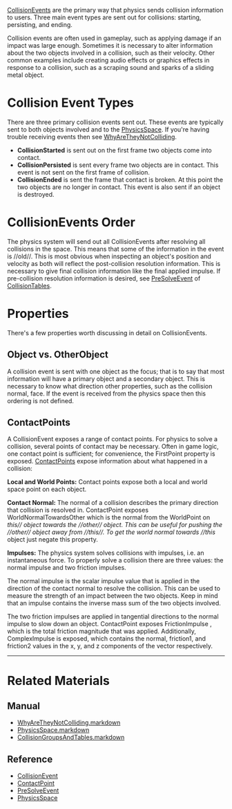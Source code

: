 [ CollisionEvents](https://github.com/ArendDanielek/ZeroDocsTest/blob/master/code_reference/class_reference/CollisionEvent.markdown) are the primary way that physics sends collision information to users. Three main event types are sent out for collisions: starting, persisting, and ending.

Collision events are often used in gameplay, such as applying damage if an impact was large enough. Sometimes it is necessary to alter information about the two objects involved in a collision, such as their velocity. Other common examples include creating audio effects or graphics effects in response to a collision, such as a scraping sound and sparks of a sliding metal object.

 #  Collision Event Types
There are three primary collision events sent out. These events are typically sent to both objects involved and to the [PhysicsSpace](https://github.com/ArendDanielek/ZeroDocsTest/blob/master/zero_editor_documentation/zeromanual/physics/collisionoverview/PhysicsSpace.markdown). If you're having trouble receiving events then see [WhyAreTheyNotColliding](https://github.com/ArendDanielek/ZeroDocsTest/blob/master/zero_editor_documentation/zeromanual/physics/collisionoverview/physicstroubleshooting/whyaretheynotcolliding.markdown).

- **CollisionStarted** is sent out on the first frame two objects come into contact.
- **CollisionPersisted** is sent every frame two objects are in contact. This event is not sent on the first frame of collision.
- **CollisionEnded** is sent the frame that contact is broken. At this point the two objects are no longer in contact. This event is also sent if an object is destroyed.

 #  CollisionEvents Order
The physics system will send out all CollisionEvents after resolving all collisions in the space. This means that some of the information in the event is //old//. This is most obvious when inspecting an object's position and velocity as both will reflect the post-collision resolution information. This is necessary to give final collision information like the final applied impulse. If pre-collision resolution information is desired, see [PreSolveEvent](https://github.com/ArendDanielek/ZeroDocsTest/blob/master/code_reference/class_reference/PreSolveEvent.markdown) of [CollisionTables](https://github.com/ArendDanielek/ZeroDocsTest/blob/master/zero_editor_documentation/zeromanual/physics/collisionoverview/collisiongroupsandtables.markdown).

 #  Properties
There's a few properties worth discussing in detail on CollisionEvents.

 ##  Object vs. OtherObject
A collision event is sent with one object as the focus; that is to say that most information will have a primary object and a secondary object. This is necessary to know what direction other properties, such as the collision normal, face. If the event is received from the physics space then this ordering is not defined.

 ##  ContactPoints
A CollisionEvent exposes a range of contact points. For physics to solve a collision, several points of contact may be necessary. Often in game logic, one contact point is sufficient; for convenience, the FirstPoint  property is exposed. [ ContactPoints](https://github.com/ArendDanielek/ZeroDocsTest/blob/master/code_reference/class_reference/ContactPoint.markdown) expose information about what happened in a collision:

**Local and World Points:** Contact points expose both a local and world space point on each object.

**Contact Normal:** The normal of a collision describes the primary direction that collision is resolved in. ContactPoint exposes WorldNormalTowardsOther  which is the normal from the WorldPoint on *this// object towards the //other// object. This can be useful for pushing the //other// object away from //this//. To get the world normal towards //this* object just negate this property.

**Impulses:** The physics system solves collisions with impulses, i.e. an instantaneous force. To properly solve a collision there are three values: the normal impulse and two friction impulses. 

The normal impulse is the scalar impulse value that is applied in the direction of the contact normal to resolve the collision. This can be used to measure the strength of an impact between the two objects. Keep in mind that an impulse contains the inverse mass sum of the two objects involved.

The two friction impulses are applied in tangential directions to the normal impulse to slow down an object. ContactPoint exposes FrictionImpulse , which is the total friction magnitude that was applied. Additionally, ComplexImpulse  is exposed, which contains the normal, friction1, and friction2 values in the x, y, and z components of the vector respectively.

---
 # Related Materials
 ##  Manual
- [WhyAreTheyNotColliding.markdown](https://github.com/ArendDanielek/ZeroDocsTest/blob/master/zero_editor_documentation/zeromanual/physics/collisionoverview/PhysicsTroubleshooting/WhyAreTheyNotColliding.markdown)
- [PhysicsSpace.markdown](https://github.com/ArendDanielek/ZeroDocsTest/blob/master/zero_editor_documentation/zeromanual/physics/collisionoverview/PhysicsSpace.markdown)
- [CollisionGroupsAndTables.markdown](https://github.com/ArendDanielek/ZeroDocsTest/blob/master/zero_editor_documentation/zeromanual/physics/collisionoverview/CollisionGroupsAndTables.markdown)
 ##  Reference
- [CollisionEvent](https://github.com/ArendDanielek/ZeroDocsTest/blob/master/code_reference/class_reference/CollisionEvent.markdown)
- [ContactPoint](https://github.com/ArendDanielek/ZeroDocsTest/blob/master/code_reference/class_reference/ContactPoint.markdown)
- [PreSolveEvent](https://github.com/ArendDanielek/ZeroDocsTest/blob/master/code_reference/class_reference/PreSolveEvent.markdown)
- [PhysicsSpace](https://github.com/ArendDanielek/ZeroDocsTest/blob/master/code_reference/class_reference/PhysicsSpace.markdown) 
  
  
  
  
  
  
  

 